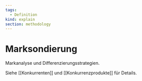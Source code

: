 ```yaml
---
tags:
  - Definition
kind: explain
section: methodology
---
```

# Marksondierung

Markanalyse und Differenzierungsstrategien.

Siehe [[Konkurrenten]] und [[Konkurrenzprodukte]] für Details.
